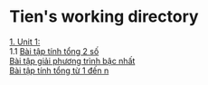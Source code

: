 # Tien's working directory
<a href="https://github.com/FASTTRACKSE/FTJD1801_JavaCore/tree/master/Tien/JavaFastTrack01/src/javafasttrack01">1. Unit 1:</a>
</br>
1.1 <a href="https://github.com/FASTTRACKSE/FTJD1801_JavaCore/blob/master/Tien/JavaFastTrack01/src/javafasttrack01/tinhTong.java">Bài tập tính tổng 2 số</a>
</br>
<a href="https://github.com/FASTTRACKSE/FTJD1801_JavaCore/blob/master/Tien/JavaFastTrack01/src/javafasttrack01/pTBacNhat.java">Bài tập giải phương trình bậc nhất</a>
</br>
<a href="https://github.com/FASTTRACKSE/FTJD1801_JavaCore/blob/master/Tien/JavaFastTrack01/src/javafasttrack01/sumOneToN.java">Bài tập tính tổng từ 1 đến n</a>
